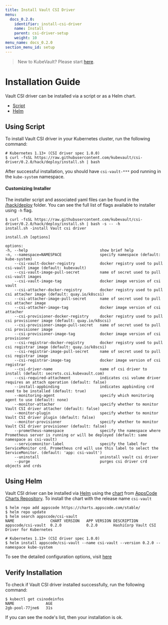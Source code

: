 ```yaml
---
title: Install Vault CSI Driver
menu:
  docs_0.2.0:
    identifier: install-csi-driver
    name: Install
    parent: csi-driver-setup
    weight: 10
menu_name: docs_0.2.0
section_menu_id: setup
---
```


> New to KubeVault? Please start [here](/docs/concepts/README.md).

# Installation Guide

Vault CSI driver can be installed via a script or as a Helm chart.

<ul class="nav nav-tabs" id="installerTab" role="tablist">
  <li class="nav-item">
    <a class="nav-link active" id="script-tab" data-toggle="tab" href="#script" role="tab" aria-controls="script" aria-selected="true">Script</a>
  </li>
  <li class="nav-item">
    <a class="nav-link" id="helm-tab" data-toggle="tab" href="#helm" role="tab" aria-controls="helm" aria-selected="false">Helm</a>
  </li>
</ul>
<div class="tab-content" id="installerTabContent">
  <div class="tab-pane fade show active" id="script" role="tabpanel" aria-labelledby="script-tab">

## Using Script

To install Vault CSI driver in your Kubernetes cluster, run the following command:

```console
# Kubernetes 1.13+ (CSI driver spec 1.0.0)
$ curl -fsSL https://raw.githubusercontent.com/kubevault/csi-driver/0.2.0/hack/deploy/install.sh | bash
```

After successful installation, you should have `csi-vault-***` pod running in the `kube-system` namespace.


#### Customizing Installer

The installer script and associated yaml files can be found in the [/hack/deploy](https://github.com/kubevault/csi-driver/tree/0.2.0/hack/deploy) folder. You can see the full list of flags available to installer using `-h` flag.

```console
$ curl -fsSL https://raw.githubusercontent.com/kubevault/csi-driver/0.2.0/hack/deploy/install.sh | bash -s -- -h
install.sh -install Vault csi driver

install.sh [options]

options:
-h, --help                                show brief help
-n, --namespace=NAMESPACE                 specify namespace (default: kube-system)
    --csi-vault-docker-registry           docker registry used to pull csi-vault image (default: kubevault)
    --csi-vault-image-pull-secret         name of secret used to pull csi-vault images
    --csi-vault-image-tag                 docker image version of csi vault
    --csi-attacher-docker-registry        docker registry used to pull csi attacher image (default: quay.io/k8scsi)
    --csi-attacher-image-pull-secret      name of secret used to pull csi attacher image
    --csi-attacher-image-tag              docker image version of csi attacher
    --csi-provisioner-docker-registry     docker registry used to pull csi provisioner image (default: quay.io/k8scsi)
    --csi-provisioner-image-pull-secret   name of secret used to pull csi provisioner image
    --csi-provisioner-image-tag           docker image version of csi provisioner
    --csi-registrar-docker-registry       docker registry used to pull csi registrar image (default: quay.io/k8scsi)
    --csi-registrar-image-pull-secret     name of secret used to pull csi registrar image
    --csi-registrar-image-tag             docker image version of csi registrar
    --csi-driver-name                     name of csi driver to install (default: secrets.csi.kubevault.com)
    --csi-required-attachment             indicates csi volume driver requires an attach operation (default: false)
    --install-appbinding                  indicates appbinding crd need to be installed (default: true)
    --monitoring-agent                    specify which monitoring agent to use (default: none)
    --monitor-attacher                    specify whether to monitor Vault CSI driver attacher (default: false)
    --monitor-plugin                      specify whether to monitor Vault CSI driver plugin (default: false)
    --monitor-provisioner                 specify whether to monitor Vault CSI driver provisioner (default: false)
    --prometheus-namespace                specify the namespace where Prometheus server is running or will be deployed (default: same namespace as csi-vault)
    --servicemonitor-label                specify the label for ServiceMonitor crd. Prometheus crd will use this label to select the ServiceMonitor. (default: 'app: csi-vault')
    --uninstall                           uninstall vault csi driver
    --purge                               purges csi driver crd objects and crds
```

</div>
<div class="tab-pane fade" id="helm" role="tabpanel" aria-labelledby="helm-tab">

## Using Helm

Vault CSI driver can be installed via [Helm](https://helm.sh) using the [chart](https://github.com/appscode/kubevault/csi-driver/tree/0.2.0/chart/csi-vault) from [AppsCode Charts Repository](https://github.com/appscode/charts). To install the chart with the release name `csi-vault`

```console
$ helm repo add appscode https://charts.appscode.com/stable/
$ helm repo update
$ helm search appscode/csi-vault
NAME              	CHART VERSION	APP VERSION	DESCRIPTION
appscode/csi-vault	0.2.0        	0.2.0      	HashiCorp Vault CSI Driver for Kubernetes

# Kubernetes 1.13+ (CSI driver spec 1.0.0)
$ helm install appscode/csi-vault --name csi-vault --version 0.2.0 --namespace kube-system
```

To see the detailed configuration options, visit [here](https://github.com/kubevault/csi-driver/tree/chart/chart/csi-vault)
</div>


## Verify  Installation

To check if Vault CSI driver installed successfully, run the following command:

```console
$ kubectl get csinodeinfos
NAME              AGE
2gb-pool-77jne6   31s
```

If you can see the node's list, then your installation is ok.